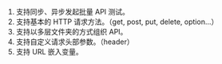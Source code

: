 1. 支持同步、异步发起批量 API 测试。
2. 支持基本的 HTTP 请求方法。（get, post, put, delete, option...）
3. 支持以多层文件夹的方式组织 API。
4. 支持自定义请求头部参数。（header）
5. 支持 URL 嵌入变量。
